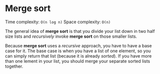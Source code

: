 # Merge sort

Time complexity: `O(n log n)`
Space complexity: `O(n)`

The general idea of **merge sort** is that you divide your list down in two half size lists and _recursively_ invoke **merge sort** on those smaller lists.

Because **merge sort** uses a _recursive_ approach, you have to have a base case for it. The base case is when you have a list of one element, so you can simply return that list (because it is already _sorted_). If you have more than one lement in your list, you should merge your separate sorted lists together.
